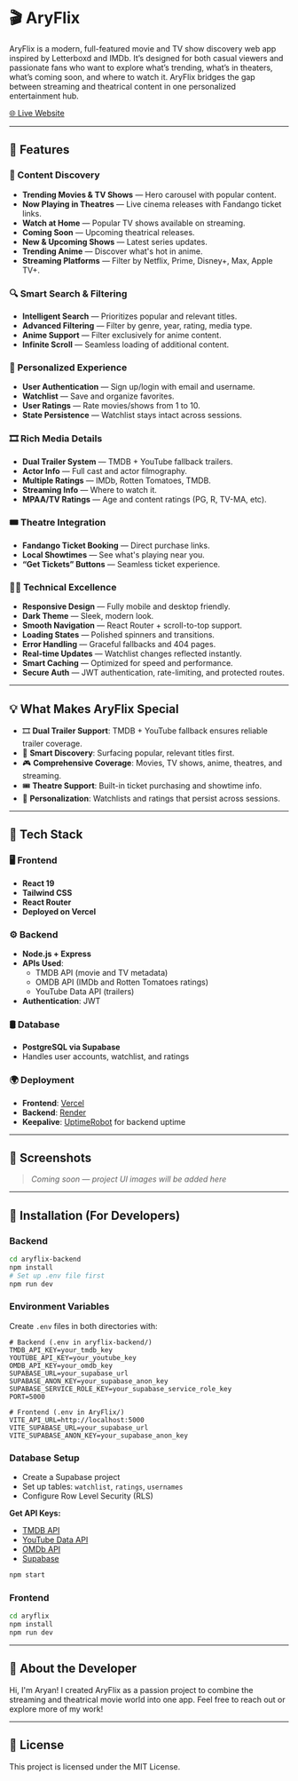 # 🎬 AryFlix

AryFlix is a modern, full-featured movie and TV show discovery web app inspired by Letterboxd and IMDb. It’s designed for both casual viewers and passionate fans who want to explore what’s trending, what’s in theaters, what’s coming soon, and where to watch it. AryFlix bridges the gap between streaming and theatrical content in one personalized entertainment hub.

[🌐 Live Website](https://ary-flix.vercel.app)

---

## 📌 Features

### 🎥 Content Discovery
- **Trending Movies & TV Shows** — Hero carousel with popular content.
- **Now Playing in Theatres** — Live cinema releases with Fandango ticket links.
- **Watch at Home** — Popular TV shows available on streaming.
- **Coming Soon** — Upcoming theatrical releases.
- **New & Upcoming Shows** — Latest series updates.
- **Trending Anime** — Discover what's hot in anime.
- **Streaming Platforms** — Filter by Netflix, Prime, Disney+, Max, Apple TV+.

### 🔍 Smart Search & Filtering
- **Intelligent Search** — Prioritizes popular and relevant titles.
- **Advanced Filtering** — Filter by genre, year, rating, media type.
- **Anime Support** — Filter exclusively for anime content.
- **Infinite Scroll** — Seamless loading of additional content.

### 🙋 Personalized Experience
- **User Authentication** — Sign up/login with email and username.
- **Watchlist** — Save and organize favorites.
- **User Ratings** — Rate movies/shows from 1 to 10.
- **State Persistence** — Watchlist stays intact across sessions.

### 🎞️ Rich Media Details
- **Dual Trailer System** — TMDB + YouTube fallback trailers.
- **Actor Info** — Full cast and actor filmography.
- **Multiple Ratings** — IMDb, Rotten Tomatoes, TMDB.
- **Streaming Info** — Where to watch it.
- **MPAA/TV Ratings** — Age and content ratings (PG, R, TV-MA, etc).

### 🎟️ Theatre Integration
- **Fandango Ticket Booking** — Direct purchase links.
- **Local Showtimes** — See what's playing near you.
- **“Get Tickets” Buttons** — Seamless ticket experience.

### 🧑‍💻 Technical Excellence
- **Responsive Design** — Fully mobile and desktop friendly.
- **Dark Theme** — Sleek, modern look.
- **Smooth Navigation** — React Router + scroll-to-top support.
- **Loading States** — Polished spinners and transitions.
- **Error Handling** — Graceful fallbacks and 404 pages.
- **Real-time Updates** — Watchlist changes reflected instantly.
- **Smart Caching** — Optimized for speed and performance.
- **Secure Auth** — JWT authentication, rate-limiting, and protected routes.

---

## 💡 What Makes AryFlix Special

- 🎞️ **Dual Trailer Support**: TMDB + YouTube fallback ensures reliable trailer coverage.
- 🔎 **Smart Discovery**: Surfacing popular, relevant titles first.
- 🎮 **Comprehensive Coverage**: Movies, TV shows, anime, theatres, and streaming.
- 🎟️ **Theatre Support**: Built-in ticket purchasing and showtime info.
- 🌟 **Personalization**: Watchlists and ratings that persist across sessions.

---

## 🚀 Tech Stack

### 🖥️ Frontend
- **React 19**
- **Tailwind CSS**
- **React Router**
- **Deployed on Vercel**

### ⚙️ Backend
- **Node.js + Express**
- **APIs Used**:
  - TMDB API (movie and TV metadata)
  - OMDB API (IMDb and Rotten Tomatoes ratings)
  - YouTube Data API (trailers)
- **Authentication**: JWT

### 🛢️ Database
- **PostgreSQL via Supabase**
- Handles user accounts, watchlist, and ratings

### 🌍 Deployment
- **Frontend**: [Vercel](https://vercel.com)
- **Backend**: [Render](https://render.com)
- **Keepalive**: [UptimeRobot](https://uptimerobot.com) for backend uptime

---

## 📸 Screenshots

> _Coming soon — project UI images will be added here_

---

## 📂 Installation (For Developers)

### Backend

```bash
cd aryflix-backend
npm install
# Set up .env file first
npm run dev
```

### Environment Variables

Create `.env` files in both directories with:

```env
# Backend (.env in aryflix-backend/)
TMDB_API_KEY=your_tmdb_key
YOUTUBE_API_KEY=your_youtube_key
OMDB_API_KEY=your_omdb_key
SUPABASE_URL=your_supabase_url
SUPABASE_ANON_KEY=your_supabase_anon_key
SUPABASE_SERVICE_ROLE_KEY=your_supabase_service_role_key
PORT=5000

# Frontend (.env in AryFlix/)
VITE_API_URL=http://localhost:5000
VITE_SUPABASE_URL=your_supabase_url
VITE_SUPABASE_ANON_KEY=your_supabase_anon_key
```

### Database Setup
- Create a Supabase project
- Set up tables: `watchlist`, `ratings`, `usernames`
- Configure Row Level Security (RLS)

**Get API Keys:**
- [TMDB API](https://developers.themoviedb.org/3/getting-started/introduction)
- [YouTube Data API](https://developers.google.com/youtube/v3/getting-started)
- [OMDb API](http://www.omdbapi.com/apikey.aspx)
- [Supabase](https://supabase.com/docs/guides/getting-started/tutorials/with-expo-react-native)

```bash
npm start
```

### Frontend

```bash
cd aryflix
npm install
npm run dev
```

---

## 🙋 About the Developer

Hi, I'm Aryan! I created AryFlix as a passion project to combine the streaming and theatrical movie world into one app. Feel free to reach out or explore more of my work!

---

## 📄 License

This project is licensed under the MIT License.

